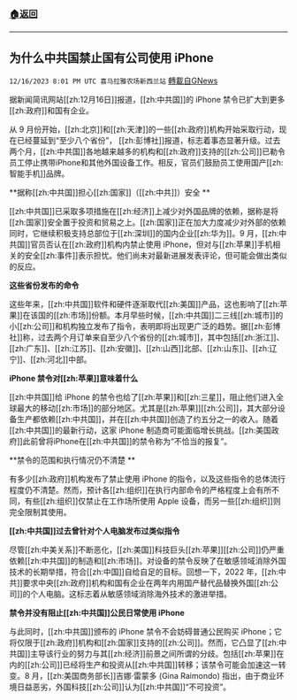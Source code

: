 ###  [:house:返回](README.md)
---


## 为什么中共国禁止国有公司使用 iPhone
`12/16/2023 8:01 PM UTC 喜马拉雅农场新西兰站` [轉載自GNews](https://gnews.org/articles/2118319)

 

据新闻简讯网站[[zh:12月16日]]报道，[[zh:中共国]]的 iPhone 禁令已扩大到更多[[zh:政府]]和国有企业。 

从 9 月份开始，[[zh:北京]]和[[zh:天津]]的一些[[zh:政府]]机构开始采取行动，现在已经蔓延到“至少八个省份”， [[zh:彭博社]]报道，标志着事态显著升级。过去两个月，[[zh:中共国]]各地越来越多的机构和[[zh:政府]]支持的[[zh:公司]]已勒令员工停止携带iPhone和其他外国设备工作。相反，官员们鼓励员工使用国产[[zh:智能手机]]品牌。 

 

**据称[[zh:中共国]]担心[[zh:国家]]（[[zh:中共]]）安全 **

[[zh:中共国]]已采取多项措施在[[zh:经济]]上减少对外国品牌的依赖，据称是将[[zh:国家]]安全置于投资和贸易之上。[[zh:国家]]正在加大力度减少对外部的依赖同时，它继续积极支持总部位于[[zh:深圳]]的国内企业[[zh:华为]]。9 月，[[zh:中共国]]官员否认在[[zh:政府]]机构内禁止使用 iPhone，但对与[[zh:苹果]]手机相关的安全[[zh:事件]]表示担忧。他们尚未对最新进展发表评论，但可能会做出类似的反应。 



**这些省份发布的命令**

这些年来，[[zh:中共国]]软件和硬件逐渐取代[[zh:美国]]产品，这也影响了[[zh:苹果]]在该国的[[zh:市场]]份额。本月早些时候，[[zh:中共国]]二三线[[zh:城市]]的小[[zh:公司]]和机构独立发布了指令，表明即将出现更广泛的趋势。据[[zh:彭博社]]称，过去两个月订单来自至少八个省份的[[zh:城市]]，其中包括[[zh:浙江]]、[[zh:广东]]、[[zh:江苏]]、[[zh:安徽]]、[[zh:山西]]北部、[[zh:山东]]、[[zh:辽宁]]、[[zh:河北]]中部。 



**iPhone 禁令对[[zh:苹果]]意味着什么**

[[zh:中共国]]给 iPhone 的禁令也给了[[zh:苹果]]和[[zh:三星]]，阻止他们进入全球最大的移动[[zh:市场]]的部分地区。尤其是[[zh:苹果]][[zh:公司]]，其大部分设备生产都依赖[[zh:中共国]]，并在[[zh:中共国]]创造了约五分之一的收入。随着[[zh:中共国]]的最新行动，这家 iPhone 制造商可能面临增长挑战。[[zh:美国政府]]此前曾将iPhone在[[zh:中共国]]的禁令称为“不恰当的报复”。 



**禁令的范围和执行情况仍不清楚 **

有多少[[zh:政府]]机构发布了禁止使用 iPhone 的指令，以及这些指令的总体流行程度仍不清楚。然而，预计各[[zh:组织]]在执行内部命令的严格程度上会有所不同，有些[[zh:组织]]仅禁止在工作场所使用 Apple 设备，而另一些[[zh:组织]]则完全限制其使用。 



**[[zh:中共国]]过去曾针对个人电脑发布过类似指令** 

尽管[[zh:中美关系]]不断恶化，[[zh:美国]]科技巨头[[zh:苹果]][[zh:公司]]仍严重依赖[[zh:中共国]]的制造和[[zh:市场]]。对设备的禁令反映了在敏感领域消除外国技术的长期举措，符合[[zh:中国]]自给自足的目标。回想一下，2022 年，[[zh:中共]]要求中央[[zh:政府]]机构和国有企业在两年内用国产替代品替换外国[[zh:公司]]的个人电脑。这标志着从敏感领域消除海外技术的激进举措。 



**禁令并没有阻止[[zh:中共国]]公民日常使用 iPhone** 

与此同时，[[zh:中共国]]颁布的 iPhone 禁令不会妨碍普通公民购买 iPhone；它将仅限于[[zh:政府]]机构和[[zh:国家]]支持的[[zh:公司]]。然而，它凸显了[[zh:中共国]]主导该行业的努力与其[[zh:经济]]前景之间所谓的分歧。包括[[zh:苹果]]在内的[[zh:公司]]已经将生产和投资从[[zh:中共国]]转移；该禁令可能会加速这一转变。8 月，[[zh:美国商务部长]]吉娜·雷蒙多 (Gina Raimondo) 指出，由于商业环境日益恶劣，外国科技[[zh:公司]]认为[[zh:中共国]]“不可投资”。

